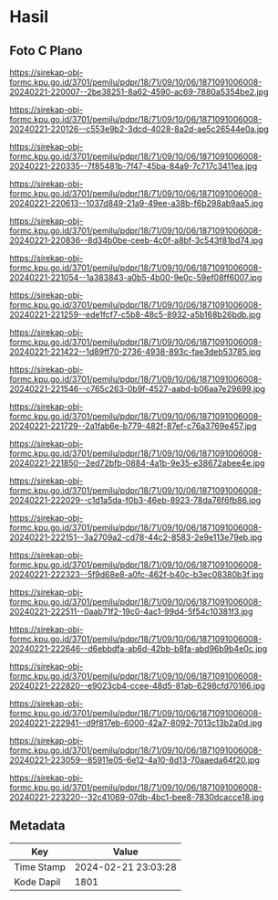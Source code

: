 # Hasil

## Foto C Plano

https://sirekap-obj-formc.kpu.go.id/3701/pemilu/pdpr/18/71/09/10/06/1871091006008-20240221-220007--2be38251-8a62-4590-ac69-7880a5354be2.jpg

https://sirekap-obj-formc.kpu.go.id/3701/pemilu/pdpr/18/71/09/10/06/1871091006008-20240221-220126--c553e9b2-3dcd-4028-8a2d-ae5c26544e0a.jpg

https://sirekap-obj-formc.kpu.go.id/3701/pemilu/pdpr/18/71/09/10/06/1871091006008-20240221-220335--7f85481b-7f47-45ba-84a9-7c717c3411ea.jpg

https://sirekap-obj-formc.kpu.go.id/3701/pemilu/pdpr/18/71/09/10/06/1871091006008-20240221-220613--1037d849-21a9-49ee-a38b-f6b298ab9aa5.jpg

https://sirekap-obj-formc.kpu.go.id/3701/pemilu/pdpr/18/71/09/10/06/1871091006008-20240221-220836--8d34b0be-ceeb-4c0f-a8bf-3c543f81bd74.jpg

https://sirekap-obj-formc.kpu.go.id/3701/pemilu/pdpr/18/71/09/10/06/1871091006008-20240221-221054--1a383843-a0b5-4b00-9e0c-59ef08ff6007.jpg

https://sirekap-obj-formc.kpu.go.id/3701/pemilu/pdpr/18/71/09/10/06/1871091006008-20240221-221259--ede1fcf7-c5b8-48c5-8932-a5b168b26bdb.jpg

https://sirekap-obj-formc.kpu.go.id/3701/pemilu/pdpr/18/71/09/10/06/1871091006008-20240221-221422--1d89ff70-2736-4938-893c-fae3deb53785.jpg

https://sirekap-obj-formc.kpu.go.id/3701/pemilu/pdpr/18/71/09/10/06/1871091006008-20240221-221546--c765c263-0b9f-4527-aabd-b06aa7e29699.jpg

https://sirekap-obj-formc.kpu.go.id/3701/pemilu/pdpr/18/71/09/10/06/1871091006008-20240221-221729--2a1fab6e-b779-482f-87ef-c76a3769e457.jpg

https://sirekap-obj-formc.kpu.go.id/3701/pemilu/pdpr/18/71/09/10/06/1871091006008-20240221-221850--2ed72bfb-0884-4a1b-9e35-e38672abee4e.jpg

https://sirekap-obj-formc.kpu.go.id/3701/pemilu/pdpr/18/71/09/10/06/1871091006008-20240221-222029--c1d1a5da-f0b3-46eb-8923-78da76f6fb86.jpg

https://sirekap-obj-formc.kpu.go.id/3701/pemilu/pdpr/18/71/09/10/06/1871091006008-20240221-222151--3a2709a2-cd78-44c2-8583-2e9e113e79eb.jpg

https://sirekap-obj-formc.kpu.go.id/3701/pemilu/pdpr/18/71/09/10/06/1871091006008-20240221-222323--5f9d68e8-a0fc-462f-b40c-b3ec08380b3f.jpg

https://sirekap-obj-formc.kpu.go.id/3701/pemilu/pdpr/18/71/09/10/06/1871091006008-20240221-222511--0aab71f2-19c0-4ac1-99d4-5f54c10381f3.jpg

https://sirekap-obj-formc.kpu.go.id/3701/pemilu/pdpr/18/71/09/10/06/1871091006008-20240221-222646--d6ebbdfa-ab6d-42bb-b8fa-abd96b9b4e0c.jpg

https://sirekap-obj-formc.kpu.go.id/3701/pemilu/pdpr/18/71/09/10/06/1871091006008-20240221-222820--e9023cb4-ccee-48d5-81ab-6298cfd70166.jpg

https://sirekap-obj-formc.kpu.go.id/3701/pemilu/pdpr/18/71/09/10/06/1871091006008-20240221-222941--d9f817eb-6000-42a7-8092-7013c13b2a0d.jpg

https://sirekap-obj-formc.kpu.go.id/3701/pemilu/pdpr/18/71/09/10/06/1871091006008-20240221-223059--85911e05-6e12-4a10-8d13-70aaeda64f20.jpg

https://sirekap-obj-formc.kpu.go.id/3701/pemilu/pdpr/18/71/09/10/06/1871091006008-20240221-223220--32c41069-07db-4bc1-bee8-7830dcacce18.jpg


## Metadata

| Key        | Value               |
| ---------- | ------------------- |
| Time Stamp | 2024-02-21 23:03:28 |
| Kode Dapil | 1801                |



